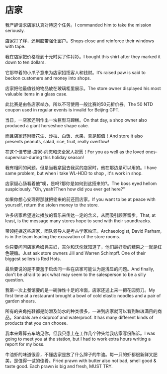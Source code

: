 # 店家

<p><span class="chinese">我严辞请求店家认真对待这个任务。</span><span class="english">I commanded him to take the mission seriously.</span></p>

<p><span class="chinese">店家打了烊，还用胶带强化窗户。</span><span class="english">Shops close and reinforce their windows with tape.</span></p>

<p><span class="chinese">我在店家把价格降到十元时买了件衬衫。</span><span class="english">I bought this shirt after they marked it down to ten dollars.</span></p>

<p><span class="chinese">它那举着的小爪子意来为店家招揽客人和钱财。</span><span class="english">It’s raised paw is said to beckon customers and money into shops.</span></p>

<p><span class="chinese">店家把他最值钱的物品放在玻璃柜里展示。</span><span class="english">The store owner displayed his most valuable items in a glass case.</span></p>

<p><span class="chinese">此比赛是由各店家举办，所以不可使用一般比赛的50元折价券。</span><span class="english">The 50 NTD coupon used in regular events is invalid for Beijing GPT.</span></p>

<p><span class="chinese">当日，一店家还制作出一块巨型马蹄糕。</span><span class="english">On that day, a shop owner also produced a giant horseshoe shape cake.</span></p>

<p><span class="chinese">而且店家还附赠花生、沙拉、白饭、水果，真是超值！</span><span class="english">And store it also presents peanuts, salad, rice, fruit, really overflow!</span></p>

<p><span class="chinese">在这个佳节里-店家-向您和您全家人祝愿！</span><span class="english">For you as well as the loved ones-supervisor-during this holiday season!</span></p>

<p><span class="chinese">我有相同的问题，但是当我拿回去我买的店家时，他在那边是可以用的。</span><span class="english">I have same problem, but when i take WL-HDD to shop , it's work in shop.</span></p>

<p><span class="chinese">店家疑心肠看着他“噢，是吗?那你是如何到这搭来的?。</span><span class="english">The boss eyed hellom suspiciously. "Oh, yeah?Then how did you ever get here?"</span></p>

<p><span class="chinese">如果你想心安理得那就把偷来的前还回店家。</span><span class="english">If you want to be at peace with yourself, return the stolen money to the store.</span></p>

<p><span class="chinese">许多店家希望透过播放的音乐来传达一定的含义，从而吸引顾客留步。</span><span class="english">That, at least, is the message many stores hope to send with their soundtracks.</span></p>

<p><span class="chinese">带领挖掘这些店家，团队领导人是考古学家帕汗。</span><span class="english">Archaeologist, David Parham, is in the team leading the excavation of the store rooms.</span></p>

<p><span class="chinese">你只要问问店家希姆弗夫妇，吉尔和沃伦就知道了，他们最好卖的糖果之一就是红色硬糖。</span><span class="english">Just ask store owners Jill and Warren Schimpff. One of their biggest sellers is Red Hots.</span></p>

<p><span class="chinese">最后要说的是不要羞于启齿问一些在店家可能认为是浅显的问题。</span><span class="english">And finally, don't be afraid to ask what may seem to the salesperson to be a silly question.</span></p>

<p><span class="chinese">我第一次上餐馆要的是一碗弹性十足的冷面，店家还送上来一把花园剪刀。</span><span class="english">My first time at a restaurant brought a bowl of cold elastic noodles and a pair of garden shears.</span></p>

<p><span class="chinese">所有的夹角拖鞋都是防滑及防水的种类很多，一进到店家就可以看到琳琅满目的商品。</span><span class="english">Sandals are skidproof and waterproof. It has many different kinds of products that you can choose.</span></p>

<p><span class="chinese">我本来筹算去车站见你，但我只患上在工作几个钟头给我店家写份陈诉。</span><span class="english">I was going to meet you at the station, but I had to work extra hours writing a report for my boss.</span></p>

<p><span class="chinese">牛油虾的味道很香，不懂店家是放了什么牌子的牛油。每一只的虾都很新鲜又肥美，是值得一试的佳肴。</span><span class="english">Fried prawn with butter also not bad, smell good & taste good. Each prawn is big and fresh, MUST TRY.</span></p>

